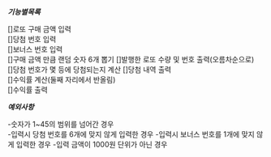 _**기능별목록**_
 
[]로또 구매 금액 입력  
[]당첨 번호 입력  
[]보너스 번호 입력  
[]구매 금액 만큼 랜덤 숫자 6개 뽑기
[]발행한 로또 수량 및 번호 출력(오름차순으로)  
[]당첨 번호가 몇 등에 당첨되는지 계산
[]당첨 내역 출력  
[]수익률 계산(둘째 자리에서 반올림)  
[]수익률 출력  


**_예외사항_**

-숫자가 1~45의 범위를 넘어간 경우  
-입력시 당첨 번호를 6개에 맞지 않게 입력한 경우
-입력시 보너스 번호를 1개에 맞지 않게 입력한 경우
-입력 금액이 1000원 단위가 아닌 경우